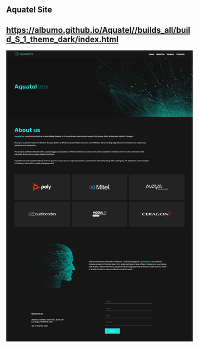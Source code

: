 ## Aquatel Site
## https://albumo.github.io/Aquatel//builds_all/build_S_1_theme_dark/index.html
![Img project](./image/image.jpg)
